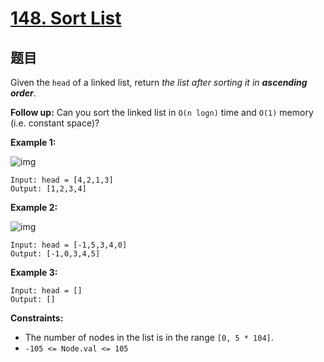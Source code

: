 # [148. Sort List](https://leetcode.com/problems/sort-list/)

## 题目

Given the `head` of a linked list, return *the list after sorting it in **ascending order***.

**Follow up:** Can you sort the linked list in `O(n logn)` time and `O(1)` memory (i.e. constant space)?

 

**Example 1:**

![img](https://assets.leetcode.com/uploads/2020/09/14/sort_list_1.jpg)

```
Input: head = [4,2,1,3]
Output: [1,2,3,4]
```

**Example 2:**

![img](https://assets.leetcode.com/uploads/2020/09/14/sort_list_2.jpg)

```
Input: head = [-1,5,3,4,0]
Output: [-1,0,3,4,5]
```

**Example 3:**

```
Input: head = []
Output: []
```

 

**Constraints:**

- The number of nodes in the list is in the range `[0, 5 * 104]`.
- `-105 <= Node.val <= 105`